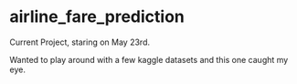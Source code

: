 # airline_fare_prediction


Current Project, staring on May 23rd.

Wanted to play around with a few kaggle datasets and this one caught my eye. 
